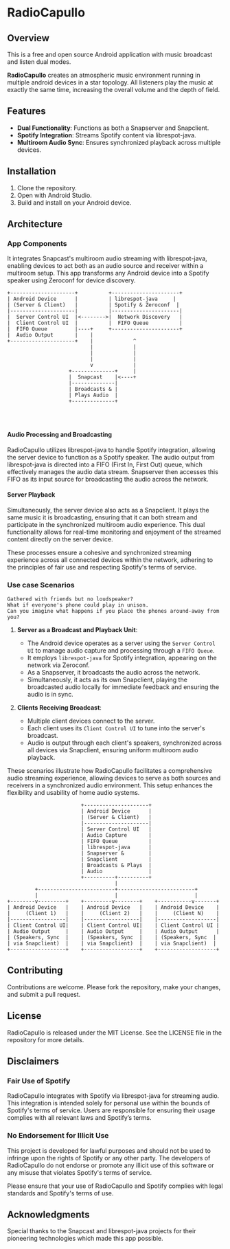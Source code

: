# RadioCapullo

## Overview
This is a free and open source Android application with music broadcast and listen dual modes.

**RadioCapullo** creates an atmospheric music environment running in multiple android devices in a star topology. 
All listeners play the music at exactly the same time, increasing the overall volume and the depth of field.


## Features
- **Dual Functionality**: Functions as both a Snapserver and Snapclient.
- **Spotify Integration**: Streams Spotify content via librespot-java.
- **Multiroom Audio Sync**: Ensures synchronized playback across multiple devices.

## Installation
1. Clone the repository.
2. Open with Android Studio.
3. Build and install on your Android device.

## Architecture
### App Components
It integrates Snapcast's multiroom audio streaming with librespot-java, enabling devices to act both as an audio source and receiver within a multiroom setup. This app transforms any Android device into a Spotify speaker using Zeroconf for device discovery.

```
+---------------------+          +----------------------+
| Android Device      |          | librespot-java     |
| (Server & Client)   |          | Spotify & Zeroconf  |
|---------------------|          |----------------------|
|  Server Control UI  |<-------->|  Network Discovery   |
|  Client Control UI  |          |  FIFO Queue          |
|  FIFO Queue         |----+     +----------------------+
|  Audio Output       |    |
+---------------------+    |             ^
                           |             |
                           |             |
                           |             |
                           v             |
                    +--------------+     |
                    |  Snapcast    |<----+
                    |--------------|
                    | Broadcasts & | 
                    | Plays Audio  |
                    +--------------+
       
       


```
#### Audio Processing and Broadcasting
RadioCapullo utilizes librespot-java to handle Spotify integration, allowing the server device to function as a Spotify speaker. The audio output from librespot-java is directed into a FIFO (First In, First Out) queue, which effectively manages the audio data stream. Snapserver then accesses this FIFO as its input source for broadcasting the audio across the network.

#### Server Playback
Simultaneously, the server device also acts as a Snapclient. It plays the same music it is broadcasting, ensuring that it can both stream and participate in the synchronized multiroom audio experience. This dual functionality allows for real-time monitoring and enjoyment of the streamed content directly on the server device.

These processes ensure a cohesive and synchronized streaming experience across all connected devices within the network, adhering to the principles of fair use and respecting Spotify's terms of service.

### Use case Scenarios
```
Gathered with friends but no loudspeaker?
What if everyone's phone could play in unison. 
Can you imagine what happens if you place the phones around-away from you?
```

1. **Server as a Broadcast and Playback Unit**: 
   - The Android device operates as a server using the `Server Control UI` to manage audio capture and processing through a `FIFO Queue`.
   - It employs `librespot-java` for Spotify integration, appearing on the network via Zeroconf.
   - As a Snapserver, it broadcasts the audio across the network.
   - Simultaneously, it acts as its own Snapclient, playing the broadcasted audio locally for immediate feedback and ensuring the audio is in sync.

2. **Clients Receiving Broadcast**:
   - Multiple client devices connect to the server.
   - Each client uses its `Client Control UI` to tune into the server's broadcast.
   - Audio is output through each client's speakers, synchronized across all devices via Snapclient, ensuring uniform multiroom audio playback.

These scenarios illustrate how RadioCapullo facilitates a comprehensive audio streaming experience, allowing devices to serve as both sources and receivers in a synchronized audio environment. This setup enhances the flexibility and usability of home audio systems.

```
                        +---------------------+
                        | Android Device      |
                        | (Server & Client)   |
                        |---------------------|
                        | Server Control UI   |
                        | Audio Capture       |
                        | FIFO Queue          |
                        | librespot-java      |
                        | Snapserver &        |
                        | Snapclient          |
                        | Broadcasts & Plays  |
                        | Audio               |
                        +----------+----------+
                                   |
         +-------------------------+-------------------------+
         |                         |                         |
+--------v---------+    +---------v--------+    +-----------v-------+
| Android Device   |    | Android Device   |    | Android Device    |
|     (Client 1)   |    |     (Client 2)   |    |     (Client N)    |
|------------------|    |------------------|    |-------------------|
| Client Control UI|    | Client Control UI|    | Client Control UI |
| Audio Output     |    | Audio Output     |    | Audio Output      |
| (Speakers, Sync  |    | (Speakers, Sync  |    | (Speakers, Sync  |
| via Snapclient)  |    | via Snapclient)  |    | via Snapclient)  |
+------------------+    +------------------+    +-------------------+
```
## Contributing
Contributions are welcome. Please fork the repository, make your changes, and submit a pull request.

## License
RadioCapullo is released under the MIT License. See the LICENSE file in the repository for more details.

## Disclaimers

### Fair Use of Spotify
RadioCapullo integrates with Spotify via librespot-java for streaming audio. This integration is intended solely for personal use within the bounds of Spotify's terms of service. Users are responsible for ensuring their usage complies with all relevant laws and Spotify’s terms.

### No Endorsement for Illicit Use
This project is developed for lawful purposes and should not be used to infringe upon the rights of Spotify or any other party. The developers of RadioCapullo do not endorse or promote any illicit use of this software or any misuse that violates Spotify's terms of service.

Please ensure that your use of RadioCapullo and Spotify complies with legal standards and Spotify's terms of use.

## Acknowledgments
Special thanks to the Snapcast and librespot-java projects for their pioneering technologies which made this app possible.
